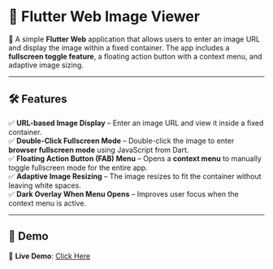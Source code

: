 # 📌 Flutter Web Image Viewer  

🚀 A simple **Flutter Web** application that allows users to enter an image URL and display the image within a fixed container. The app includes a **fullscreen toggle feature**, a floating action button with a context menu, and adaptive image sizing.  

---

## 🛠 Features  
✅ **URL-based Image Display** – Enter an image URL and view it inside a fixed container.  
✅ **Double-Click Fullscreen Mode** – Double-click the image to enter **browser fullscreen mode** using JavaScript from Dart.  
✅ **Floating Action Button (FAB) Menu** – Opens a **context menu** to manually toggle fullscreen mode for the entire app.  
✅ **Adaptive Image Resizing** – The image resizes to fit the container without leaving white spaces.  
✅ **Dark Overlay When Menu Opens** – Improves user focus when the context menu is active.  

---

## 🚀 Demo  
🔗 **Live Demo**: [Click Here](https://rajat119.github.io/)  
